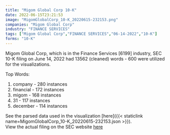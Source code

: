 ```yaml
---
title: "Migom Global Corp 10-K"
date: 2022-06-15T23:21:53
image: "MigomGlobalCorp_10-K_20220615-232153.png"
companies: "Migom Global Corp"
industry: "FINANCE SERVICES"
tags: ["Migom Global Corp","FINANCE SERVICES","06-14-2022","10-K"]
forms: "10-K"
---
```

Migom Global Corp, which is in the Finance Services [6199] industry, SEC 10-K filing on June 14, 2022 had 13562 (cleaned) words - 600 were utilized for the visualizations.

Top Words:
1. company - 280 instances
2. financial - 172 instances
3. migom - 168 instances
4. 31 - 117 instances
5. december - 114 instances


See the parsed data used in the visualization [here]({{< staticlink name=MigomGlobalCorp_10-K_20220615-232153.json >}}).  
View the actual filing on the SEC website [here](https://www.sec.gov/Archives/edgar/data/1697412/0001213900-22-032605.txt)